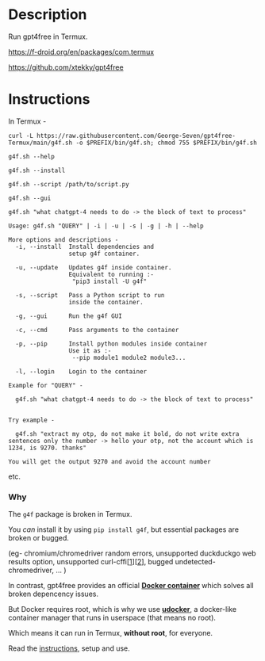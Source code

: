 # Description
Run gpt4free in Termux.

https://f-droid.org/en/packages/com.termux

https://github.com/xtekky/gpt4free

# Instructions
In Termux -

```
curl -L https://raw.githubusercontent.com/George-Seven/gpt4free-Termux/main/g4f.sh -o $PREFIX/bin/g4f.sh; chmod 755 $PREFIX/bin/g4f.sh
```
```
g4f.sh --help
```
```
g4f.sh --install
```
```
g4f.sh --script /path/to/script.py
```
```
g4f.sh --gui
```
```
g4f.sh "what chatgpt-4 needs to do -> the block of text to process"
```

```
Usage: g4f.sh "QUERY" | -i | -u | -s | -g | -h | --help

More options and descriptions -
  -i, --install  Install dependencies and
                 setup g4f container.

  -u, --update   Updates g4f inside container.
                 Equivalent to running :-
                  "pip3 install -U g4f"

  -s, --script   Pass a Python script to run
                 inside the container.

  -g, --gui      Run the g4f GUI

  -c, --cmd      Pass arguments to the container

  -p, --pip      Install python modules inside container
                 Use it as :-
                  --pip module1 module2 module3...

  -l, --login    Login to the container

Example for "QUERY" -

  g4f.sh "what chatgpt-4 needs to do -> the block of text to process"


Try example -

  g4f.sh "extract my otp, do not make it bold, do not write extra sentences only the number -> hello your otp, not the account which is 1234, is 9270. thanks"

You will get the output 9270 and avoid the account number
```

etc.

### Why
The `g4f` package is broken in Termux.

You *can* install it by using `pip install g4f`, but essential packages are broken or bugged.

(eg- chromium/chromedriver random errors, unsupported duckduckgo web results option, unsupported curl-cffi[[1](https://github.com/yifeikong/curl_cffi/issues/74)][[2](https://github.com/yifeikong/curl-impersonate/issues/51#issuecomment-1977317131)], bugged undetected-chromedriver, ... )

In contrast, gpt4free provides an official **[Docker container](https://github.com/xtekky/gpt4free?tab=readme-ov-file#docker-container)** which solves all broken depencency issues.

But Docker requires root, which is why we use **[udocker](https://github.com/indigo-dc/udocker)**, a docker-like container manager that runs in userspace (that means no root).

Which means it can run in Termux, **without root**, for everyone.

Read the [instructions](https://github.com/George-Seven/gpt4free-Termux?tab=readme-ov-file#instructions), setup and use.
